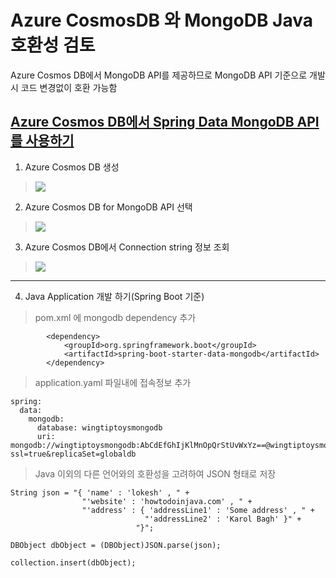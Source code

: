 # Azure CosmosDB 와 MongoDB Java 호환성 검토
Azure Cosmos DB에서 MongoDB API를 제공하므로 MongoDB API 기준으로 개발시 코드 변경없이 호환 가능함
## [Azure Cosmos DB에서 Spring Data MongoDB API를 사용하기](https://docs.microsoft.com/ko-kr/azure/developer/java/spring-framework/configure-spring-data-mongodb-with-cosmos-db?context=/azure/cosmos-db/context/context)

1. Azure Cosmos DB 생성 
> ![](https://docs.microsoft.com/ko-kr/azure/developer/java/spring-framework/media/configure-spring-data-mongodb-with-cosmos-db/create-cosmos-db-01.png)
2. Azure Cosmos DB for MongoDB API 선택

> ![](https://docs.microsoft.com/ko-kr/azure/developer/java/spring-framework/media/configure-spring-data-mongodb-with-cosmos-db/create-cosmos-db-02.png)

3. Azure Cosmos DB에서  Connection string 정보 조회

> ![](https://docs.microsoft.com/ko-kr/azure/developer/java/spring-framework/media/configure-spring-data-mongodb-with-cosmos-db/create-cosmos-db-06.png)

---
4. Java Application 개발 하기(Spring Boot 기준)
> pom.xml 에 mongodb dependency 추가
```
		<dependency>
			<groupId>org.springframework.boot</groupId>
			<artifactId>spring-boot-starter-data-mongodb</artifactId>
		</dependency>
```


> application.yaml 파일내에 접속정보 추가
```
spring:
  data:
    mongodb:
      database: wingtiptoysmongodb
      uri: mongodb://wingtiptoysmongodb:AbCdEfGhIjKlMnOpQrStUvWxYz==@wingtiptoysmongodb.documents.azure.com:10255/?ssl=true&replicaSet=globaldb
```

> Java 이외의 다른 언어와의 호환성을 고려하여 JSON 형태로 저장
```
String json = "{ 'name' : 'lokesh' , " +
                "'website' : 'howtodoinjava.com' , " +
                "'address' : { 'addressLine1' : 'Some address' , " +
                              "'addressLine2' : 'Karol Bagh' }" +
                            "}";

DBObject dbObject = (DBObject)JSON.parse(json);

collection.insert(dbObject);
```
